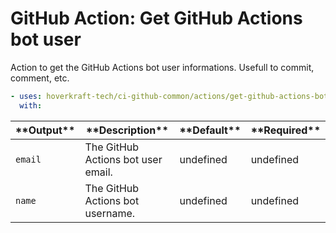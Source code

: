 <!-- start title -->

# GitHub Action: Get GitHub Actions bot user

<!-- end title -->
<!-- start description -->

Action to get the GitHub Actions bot user informations. Usefull to commit, comment, etc.

<!-- end description -->
<!-- start contents -->
<!-- end contents -->
<!-- start usage -->

```yaml
- uses: hoverkraft-tech/ci-github-common/actions/get-github-actions-bot-user@v0.4.2
  with:
```

<!-- end usage -->
<!-- start inputs -->
<!-- end inputs -->
<!-- start outputs -->

| \***\*Output\*\*** | \***\*Description\*\***            | \***\*Default\*\*** | \***\*Required\*\*** |
| ------------------ | ---------------------------------- | ------------------- | -------------------- |
| <code>email</code> | The GitHub Actions bot user email. | undefined           | undefined            |
| <code>name</code>  | The GitHub Actions bot username.   | undefined           | undefined            |

<!-- end outputs -->
<!-- start [.github/ghadocs/examples/] -->
<!-- end [.github/ghadocs/examples/] -->
